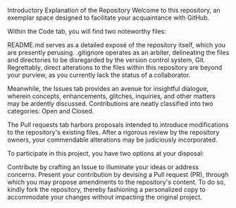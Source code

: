 Introductory Explanation of the Repository
Welcome to this repository, an exemplar space designed to facilitate your acquaintance with GitHub.

Within the Code tab, you will find two noteworthy files:

README.md serves as a detailed exposé of the repository itself, which you are presently perusing.
.gitignore operates as an arbiter, delineating the files and directories to be disregarded by the version control system, Git.
Regrettably, direct alterations to the files within this repository are beyond your purview, as you currently lack the status of a collaborator.

Meanwhile, the Issues tab provides an avenue for insightful dialogue, wherein concepts, enhancements, glitches, inquiries, and other matters may be ardently discussed. Contributions are neatly classified into two categories: Open and Closed.

The Pull requests tab harbors proposals intended to introduce modifications to the repository's existing files. After a rigorous review by the repository owners, your commendable alterations may be judiciously incorporated.

To participate in this project, you have two options at your disposal:

Contribute by crafting an Issue to illuminate your ideas or address concerns.
Present your contribution by devising a Pull request (PR), through which you may propose amendments to the repository's content. To do so, kindly fork the repository, thereby fashioning a personalized copy to accommodate your changes without impacting the original project.
